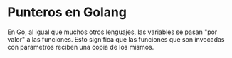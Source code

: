 # Punteros en Golang

En Go, al igual que muchos otros lenguajes, las variables se pasan "por valor" a las funciones. Esto significa que las funciones que son invocadas con parametros reciben una copia de los mismos.


